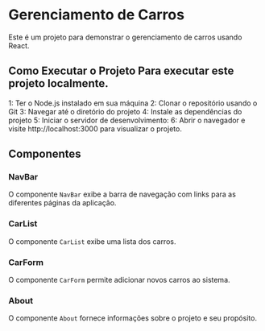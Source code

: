 # Gerenciamento de Carros 
Este é um projeto para demonstrar o gerenciamento de carros usando React. 

## Como Executar o Projeto Para executar este projeto localmente.

1: Ter o Node.js instalado em sua máquina
2: Clonar o repositório usando o Git
3: Navegar até o diretório do projeto
4: Instale as dependências do projeto
5: Iniciar o servidor de desenvolvimento:
6: Abrir o navegador e visite http://localhost:3000 para visualizar o projeto.

## Componentes

### NavBar

O componente `NavBar` exibe a barra de navegação com links para as diferentes páginas da aplicação.

### CarList

O componente `CarList` exibe uma lista dos carros.

### CarForm

O componente `CarForm` permite adicionar novos carros ao sistema.

### About

O componente `About` fornece informações sobre o projeto e seu propósito.
